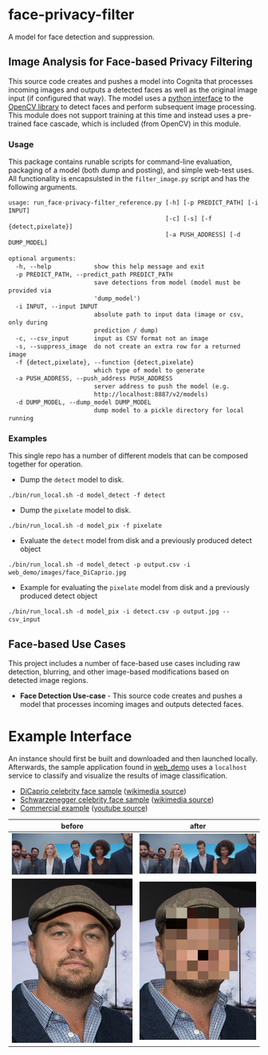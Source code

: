 # face-privacy-filter
A model for face detection and suppression.

## Image Analysis for Face-based Privacy Filtering
This source code creates and pushes a model into Cognita that processes
incoming images and outputs a detected faces as well as the original image
input (if configured that way).  The model uses a [python interface](https://pypi.python.org/pypi/opencv-python)
to the [OpenCV library](https://opencv.org/) to detect faces and perform
subsequent image processing.  This module does not support training
at this time and instead uses a pre-trained face cascade, which is
included (from OpenCV) in this module.

### Usage
This package contains runable scripts for command-line evaluation,
packaging of a model (both dump and posting), and simple web-test
uses.   All functionality is encapsulsted in the `filter_image.py`
script and has the following arguments.

```
usage: run_face-privacy-filter_reference.py [-h] [-p PREDICT_PATH] [-i INPUT]
                                            [-c] [-s] [-f {detect,pixelate}]
                                            [-a PUSH_ADDRESS] [-d DUMP_MODEL]

optional arguments:
  -h, --help            show this help message and exit
  -p PREDICT_PATH, --predict_path PREDICT_PATH
                        save detections from model (model must be provided via
                        'dump_model')
  -i INPUT, --input INPUT
                        absolute path to input data (image or csv, only during
                        prediction / dump)
  -c, --csv_input       input as CSV format not an image
  -s, --suppress_image  do not create an extra row for a returned image
  -f {detect,pixelate}, --function {detect,pixelate}
                        which type of model to generate
  -a PUSH_ADDRESS, --push_address PUSH_ADDRESS
                        server address to push the model (e.g.
                        http://localhost:8887/v2/models)
  -d DUMP_MODEL, --dump_model DUMP_MODEL
                        dump model to a pickle directory for local running
```


### Examples
This single repo has a number of different models that can be
composed together for operation.

* Dump the `detect` model to disk.
```
./bin/run_local.sh -d model_detect -f detect
```
* Dump the `pixelate` model to disk.
```
./bin/run_local.sh -d model_pix -f pixelate
```
* Evaluate the `detect` model from disk and a previously produced detect object
```
./bin/run_local.sh -d model_detect -p output.csv -i web_demo/images/face_DiCaprio.jpg
```
* Example for evaluating the `pixelate` model from disk and a previously produced detect object
```
./bin/run_local.sh -d model_pix -i detect.csv -p output.jpg --csv_input
```



## Face-based Use Cases
This project includes a number of face-based use cases including raw
detection, blurring, and other image-based modifications based on
detected image regions.

* **Face Detection Use-case** - This source code creates and pushes a model that processes
incoming images and outputs detected faces.

# Example Interface
An instance should first be built and downloaded and then
launched locally.  Afterwards, the sample application found in 
[web_demo](web_demo) uses a `localhost` service to classify
and visualize the results of image classification.

* [DiCaprio celebrity face sample](web_demo/images/face_DiCaprio.jpg) ([wikimedia source](https://en.wikipedia.org/wiki/Celebrity#/media/File:Leonardo_DiCaprio_visited_Goddard_Saturday_to_discuss_Earth_science_with_Piers_Sellers_(26105091624)_cropped.jpg))
* [Schwarzenegger celebrity face sample](web_demo/images/face_Schwarzenegger.jpg) ([wikimedia source](https://upload.wikimedia.org/wikipedia/commons/thumb/0/0f/A._Schwarzenegger.jpg/220px-A._Schwarzenegger.jpg))
* [Commercial example](web_demo/images/commercial.jpg) ([youtube source](https://www.youtube.com/watch?v=34KfCNapnUg))


before  | after
------- | -------
![raw commercial](web_demo/images/commercial.jpg)  | ![pixelated commercial](web_demo/images/commercial_pixelate.jpg)
![raw face](web_demo/images/face_DiCaprio.jpg)  | ![pixelated commercial](web_demo/images/face_DiCaprio_pixelate.jpg)
